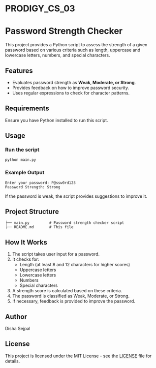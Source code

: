 # PRODIGY_CS_03

# Password Strength Checker

This project provides a Python script to assess the strength of a given password based on various criteria such as length, uppercase and lowercase letters, numbers, and special characters.

## Features
- Evaluates password strength as **Weak, Moderate, or Strong**.
- Provides feedback on how to improve password security.
- Uses regular expressions to check for character patterns.

## Requirements
Ensure you have Python installed to run this script.

## Usage

### Run the script
```sh
python main.py
```

### Example Output
```
Enter your password: P@ssw0rd123
Password Strength: Strong
```
If the password is weak, the script provides suggestions to improve it.

## Project Structure
```
├── main.py         # Password strength checker script
├── README.md       # This file
```

## How It Works
1. The script takes user input for a password.
2. It checks for:
   - Length (at least 8 and 12 characters for higher scores)
   - Uppercase letters
   - Lowercase letters
   - Numbers
   - Special characters
3. A strength score is calculated based on these criteria.
4. The password is classified as Weak, Moderate, or Strong.
5. If necessary, feedback is provided to improve the password.

## Author
Disha Sejpal

## License
This project is licensed under the MIT License - see the [LICENSE](LICENSE) file for details.


